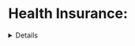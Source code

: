 # Health Insurance:
<details>
              Health insurance is an application designed to calculate the premiums based on users given data.
              mainly focused on Age,Number of Dependants,Income in Lakhs,Genetical Risk,Insurance Plan.
              This is the regression model using Python and Scikit-learn and Streamlit application
              </details>
      
